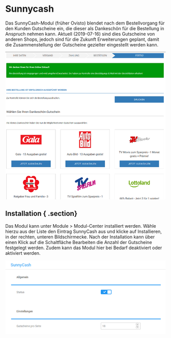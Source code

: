 # Sunnycash 

Das SunnyCash-Modul \(früher Ovisto\) blendet nach dem Bestellvorgang für den Kunden Gutscheine ein, die dieser als Dankeschön für die Bestellung in Anspruch nehmen kann. Aktuell \(2019-07-16\) sind dies Gutscheine von anderen Shops, jedoch sind für die Zukunft Erweiterungen geplant, damit die Zusammenstellung der Gutscheine gezielter eingestellt werden kann.

![](Bilder/sunnycash/20190704_002.png "Anzeige der Gutscheine nach Abschluss des Bestellvorgangs")

## Installation { .section}

Das Modul kann unter Module \> Modul-Center installiert werden. Wähle hierzu aus der Liste den Eintrag SunnyCash aus und klicke auf Installieren, in der rechten, unteren Bildschirmecke. Nach der Installation kann über einen Klick auf die Schaltfläche Bearbeiten die Anzahl der Gutscheine festgelegt werden. Zudem kann das Modul hier bei Bedarf deaktiviert oder aktiviert werden.

![](Bilder/sunnycash/20190704_001.png "Bearbeiten des SunnyCash-Moduls")



